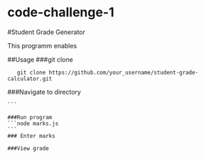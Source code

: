 # code-challenge-1

#Student Grade Generator

This programm enables 

##Usage
###git clone
```
   git clone https://github.com/your_username/student-grade-calculator.git
```

###Navigate to directory
````/Developments/code/phase-1/Toy-problems-code-challenge$ 
```

###Run program
```node marks.js
```
### Enter marks

###View grade

